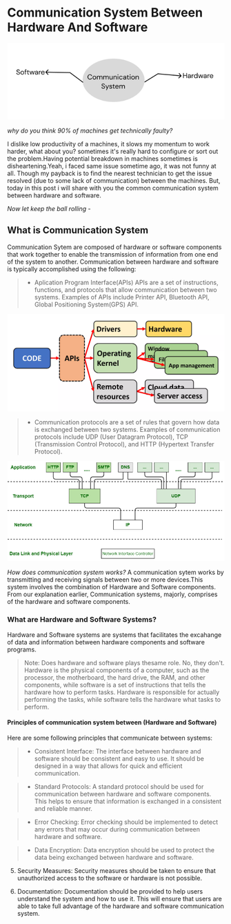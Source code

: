 # Communication System Between Hardware And Software

![Structruce diagram](/main/Cmsdiagram.png "Structruce diagram")

 _why do you think 90% of machines get technically faulty?_

I dislike low productivity of a machines, it slows my momentum to work harder, what about you? sometimes it's really hard to configure or sort out the problem.Having potential breakdown in machines sometimes is disheartening.Yeah, i faced same issue sometime ago, it was not funny at all.
Though my payback is to find the nearest technician to get the issue resolved (due to some lack of communication) between the machines.
But, today in this post i will share with you the common communication system between hardware and software.

_Now let keep the ball rolling_ -

## What is Communication System
Communication Sytem are composed of hardware or software components that work together to enable the transmission of information from one end of the system to another.
Communication between hardware and software is typically accomplished using the following:
> - Aplication Program Interface(APIs) APIs are a set of instructions, functions, and protocols that allow communication between two systems. Examples of APIs include Printer API, Bluetooth API, Global Positioning System(GPS) API. 

![ApiImage](/main/Api.webp "ApiImage")

> - Communication protocols are a set of rules that govern how data is exchanged between two systems. Examples of communication protocols include UDP (User Datagram Protocol), TCP (Transmission Control Protocol), and HTTP (Hypertext Transfer Protocol).

![ProtocolImage](/main/protocol.png "ProtocolImage")

_How does communication system works?_
A communication sytem works by transmitting and receiving signals between two or more devices.This system involves the combination of Hardware and Software components. From our explanation earlier, Communication systems, majorly, comprises of the hardware and software components.

### What are Hardware and Software Systems?

Hardware and Software systems are systems that facilitates the excahange of data and information between hardware components and software programs.
>  Note: Does hardware and software plays thesame role. No, they don't. Hardware is the physical components of a computer, such as the processor, the motherboard, the hard drive, the RAM, and other components, while software is a set of instructions that tells the hardware how to perform tasks. Hardware is responsible for actually performing the tasks, while software tells the hardware what tasks to perform.

#### Principles of communication system between (Hardware and Software)
Here are some following principles that communicate between systems:

> - Consistent Interface: The interface between hardware and software should be consistent and easy to use. It should be designed in a way that allows for quick and efficient communication.

> - Standard Protocols: A standard protocol should be used for communication between hardware and software components. This helps to ensure that information is exchanged in a consistent and reliable manner.

> - Error Checking: Error checking should be implemented to detect any errors that may occur during communication between hardware and software.

> - Data Encryption: Data encryption should be used to protect the data being exchanged between hardware and software.

5. Security Measures: Security measures should be taken to ensure that unauthorized access to the software or hardware is not possible.

6. Documentation: Documentation should be provided to help users understand the system and how to use it. This will ensure that users are able to take full advantage of the hardware and software communication system.

